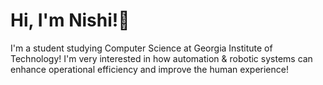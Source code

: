 # Hi, I'm Nishi!👋
I'm a student studying Computer Science at Georgia Institute of Technology! I'm very interested in how automation & robotic systems can enhance operational efficiency and improve the human experience!
